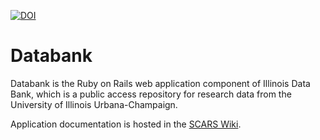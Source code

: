[![DOI](https://zenodo.org/badge/12882/medusa-project/databank.svg)](https://zenodo.org/badge/latestdoi/12882/medusa-project/databank)
# Databank

Databank is the Ruby on Rails web application component of Illinois Data Bank, which is a public access repository for research data from the University of Illinois Urbana-Champaign.

Application documentation is hosted in the
[SCARS Wiki](https://wiki.illinois.edu/wiki/display/scrs/SCARS+Home).